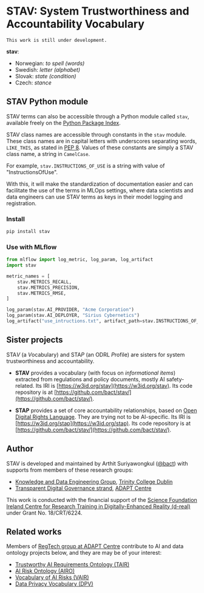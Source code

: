 # STAV: System Trustworthiness and Accountability Vocabulary

`This work is still under development.`

**stav**:
- Norwegian: *to spell (words)*
- Swedish: *letter (alphabet)*
- Slovak: *state (condition)*
- Czech: *stance*


## STAV Python module

STAV terms can also be accessible through a Python module called `stav`, available freely on the [Python Package Index](https://pypi.org/project/stav/).

STAV class names are accessible through constants in the `stav` module. These class names are in capital letters with underscores separating words, `LIKE_THIS`, as stated in [PEP 8](https://peps.python.org/pep-0008/#constants).
Values of these constants are simply a STAV class name, a string in `CamelCase`.

For example, `stav.INSTRUCTIONS_OF_USE` is a string with value of "InstructionsOfUse".

With this, it will make the standardization of documentation easier and can facilitate the use of the terms in MLOps settings, where data scientists and data engineers can use STAV terms as keys in their model logging and registration.

### Install

```sh
pip install stav
```

### Use with MLflow

```python
from mlflow import log_metric, log_param, log_artifact
import stav

metric_names = [
    stav.METRICS_RECALL,
    stav.METRICS_PRECISION,
    stav.METRICS_RMSE,
]

log_param(stav.AI_PROVIDER, "Acme Corporation")
log_param(stav.AI_DEPLOYER, "Sirius Cybernetics")
log_artifact("use_intructions.txt", artifact_path=stav.INSTRUCTIONS_OF_USE)
```

## Sister projects

STA*V* (a *V*ocabulary) and STA*P* (an ODRL *P*rofile) are sisters for system trustworthiness and accountability.

- **STAV** provides a vocabulary (with focus on *informational items*) extracted from regulations and policy documents, mostly AI safety-related. Its IRI is [https://w3id.org/stav](https://w3id.org/stav). Its code repository is at [https://github.com/bact/stav/](https://github.com/bact/stav/).

- **STAP** provides a set of core accountability relationships, based on [Open Digital Rights Language](https://www.w3.org/TR/odrl-model/). They are trying not to be AI-specific. Its IRI is [https://w3id.org/stap](https://w3id.org/stap). Its code repository is at [https://github.com/bact/stav/](https://github.com/bact/stav/).


## Author
STAV is developed and maintained by Arthit Suriyawongkul ([@bact](https://github.com/bact/)) with supports from members of these research groups:

- [Knowledge and Data Engineering Group](https://www.tcd.ie/scss/research/research-groups/kdeg/), [Trinity College Dublin](https://www.tcd.ie/scss/)
- [Transparent Digital Governance strand](https://www.adaptcentre.ie/case-studies/transparent-digital-governance/), [ADAPT Centre](https://www.adaptcentre.ie/)

This work is conducted with the financial support of the [Science Foundation Ireland Centre for Research Training in Digitally-Enhanced Reality (d-real)](https://d-real.ie/) under Grant No. 18/CRT/6224.


## Related works

Members of [RegTech group at ADAPT Centre](https://regtech.adaptcentre.ie/) contribute to AI and data ontology projects below, and they are may be of your interest:
- [Trustworthy AI Requirements Ontology (TAIR)](https://tair.adaptcentre.ie/)
- [AI Risk Ontology (AIRO)](https://w3id.org/airo)
- [Vocabulary of AI Risks (VAIR)](https://w3id.org/vair)
- [Data Privacy Vocabulary (DPV)](https://w3id.org/dpv)
